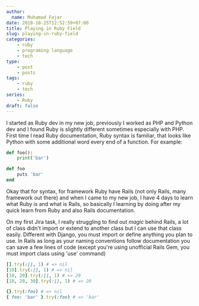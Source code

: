 ```yaml
---
author:
  name: Muhamad Fajar
date: 2018-10-25T12:52:59+07:00
title: Playing in Ruby Field
slug: playing-in-ruby-field
categories:
    - ruby
    - programing language
    - tech
type:
    - post
    - posts
tags:
    - ruby
    - tech
series:
    - Ruby
draft: false
---
```


I started as Ruby dev in my new job, previously I worked as PHP and Python dev and I found Ruby is slightly different sometimes especially with PHP. First time I read Ruby documentation, Ruby syntax is familiar, that looks like Python with some additional word every end of a function. For example:
```python
def foo():
    print('bar')
```
```ruby
def foo
    puts 'bar'
end
```


Okay that for syntax, for framework Ruby have Rails (not only Rails, many framework out there) and when I came to my new job, I have 4 days to learn what Ruby is and what is Rails, so basically I learning by doing after my quick learn from Ruby and also Rails documentation.


On my first Jira task, I really struggling to find out *magic* behind Rails, a lot of class didn't import or extend to another class but I can use that class easily. Different with Django, you must import or define anything you plan to use. In Rails as long as your naming conventions follow documentation you can save a few lines of code (except you're using unofficial Rails Gem, you must import class using 'use' command)
```ruby
[].try(:[], 1) # => nil
[10].try(:[], 1) # => nil
[10, 20].try(:[], 1) # => 20
[10, 20, 30].try(:[], 1) # => 20

{}.try(:foo) # => nil
{ foo: 'bar' }.try(:foo) # => 'bar'
```
